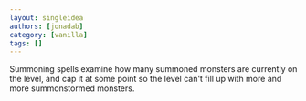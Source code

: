 ```yaml
---
layout: singleidea
authors: [jonadab]
category: [vanilla]
tags: []
---
```

Summoning spells examine how many summoned monsters are currently on the level, and cap it at some point so the level can't fill up with more and more summonstormed monsters.
